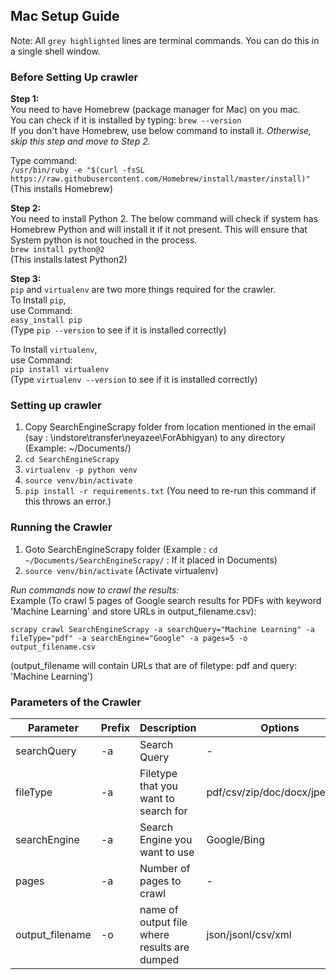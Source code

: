 ## Mac Setup Guide  
  
Note: All `grey highlighted` lines are terminal commands. You can do this in a single shell window.

### Before Setting Up crawler  

**Step 1:**  
You need to have Homebrew (package manager for Mac) on you mac.  
You can check if it is installed by typing: `brew --version`  
If you don't have Homebrew, use below command to install it. _Otherwise, skip this step and move to Step 2._  
    
Type command:  
`/usr/bin/ruby -e "$(curl -fsSL https://raw.githubusercontent.com/Homebrew/install/master/install)"`  
(This installs Homebrew)  
   
**Step 2:**  
You need to install Python 2. The below command will check if system has Homebrew Python and will install it if it not present. This will ensure that System python is not touched in the process.  
`brew install python@2`  
(This installs latest Python2)  
   
**Step 3:**  
`pip` and `virtualenv` are two more things required for the crawler.  
To Install `pip`,  
use Command:  
`easy_install pip`  
(Type `pip --version` to see if it is installed correctly)  
   
To Install `virtualenv`,  
use Command:  
`pip install virtualenv`   
(Type `virtualenv --version` to see if it is installed correctly)  
  
  
### Setting up crawler  
1. Copy SearchEngineScrapy folder from location mentioned in the email (say : \\indstore\transfer\neyazee\ForAbhigyan) to any directory (Example: ~/Documents/)  
2. `cd SearchEngineScrapy`   
3. `virtualenv -p python venv`  
4. `source venv/bin/activate`  
5. `pip install -r requirements.txt`  (You need to re-run this command if this throws an error.)
  
  
### Running the Crawler  
1. Goto SearchEngineScrapy folder  (Example : `cd ~/Documents/SearchEngineScrapy/` : If it placed in Documents)  
2. `source venv/bin/activate` (Activate virtualenv)  
   
  
_Run commands now to crawl the results:_  
Example (To crawl 5 pages of Google search results for PDFs with keyword 'Machine Learning' and store URLs in output_filename.csv):  
   
`scrapy crawl SearchEngineScrapy -a searchQuery="Machine Learning" -a fileType="pdf" -a searchEngine="Google" -a pages=5 -o output_filename.csv`   

(output_filename will contain URLs that are of filetype: pdf and query: 'Machine Learning')
  
### Parameters of the Crawler  
| Parameter       | Prefix | Description                                  | Options                       | Required | Default |
|-----------------|--------|----------------------------------------------|-------------------------------|----------|---------|
| searchQuery     | -a     | Search Query                                 | -                             | Y        | -       |
| fileType        | -a     | Filetype that you want to search for         | pdf/csv/zip/doc/docx/jpeg/png | Y        | -       |
| searchEngine    | -a     | Search Engine you want to use                | Google/Bing                   | N        | Bing    |
| pages           | -a     | Number of pages to crawl                     | -                             | N        | 3       |
| output_filename | -o     | name of output file where results are dumped | json/jsonl/csv/xml            | N        | -       |
